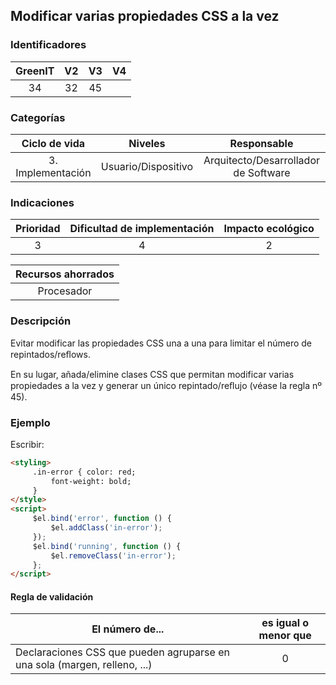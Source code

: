 ## Modificar varias propiedades CSS a la vez

 ### Identificadores

 | GreenIT | V2 | V3 | V4 |
 |:-------:|:---:|:---:|:----:|
 | 34 | 32 | 45 | |

 ### Categorías

 | Ciclo de vida | Niveles | Responsable |
 |:-----------------:|:-----------:|:----------------------------:|
 | 3. Implementación | Usuario/Dispositivo | Arquitecto/Desarrollador de Software |

 ### Indicaciones

 | Prioridad | Dificultad de implementación | Impacto ecológico |
 |:------------------:|:--------------------------:|:--------------------:|
 | 3 | 4 | 2 |

 | Recursos ahorrados |
 |:---------------------------------------------------------:|
 | Procesador |

 ### Descripción

Evitar modificar las propiedades CSS una a una para limitar el número de repintados/reﬂows.

En su lugar, añada/elimine clases CSS que permitan modificar varias propiedades a la vez y generar un único repintado/reﬂujo 
(véase la regla nº 45).

 ### Ejemplo

 Escribir:

```html
<styling>
     .in-error { color: red;
         font-weight: bold;
     }
</style>
<script>
     $el.bind('error', function () {
         $el.addClass('in-error');
     });
     $el.bind('running', function () {
         $el.removeClass('in-error');
     };
</script>
```


 #### Regla de validación

 | El número de... | es igual o menor que |
 |-------------------------------------------------------------------------------|:-------------------------:|
 | Declaraciones CSS que pueden agruparse en una sola (margen, relleno, ...) | 0 |
